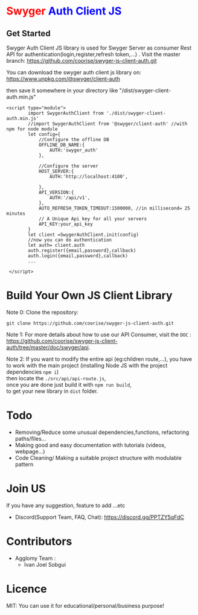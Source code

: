 # <span style="color:red">Swyger</span>  <span style="color:blue">Auth Client JS</span>

## Get Started
Swyger Auth Client JS library is used for Swyger Server as consumer Rest API for authentication(login,register,refresh token,...) .
Visit the master branch: https://github.com/coorise/swyger-js-client-auth.git

You can download the swyger auth client js library on: https://www.unpkg.com/@swyger/client-auth

then save it somewhere in your directory like "/dist/swyger-client-auth.min.js"

```
<script type="module">
        import SwygerAuthClient from './dist/swyger-client-auth.min.js'
        //import SwygerAuthClient from '@swyger/client-auth' //with npm for node module
        let config={
            //Configure the offline DB
            OFFLINE_DB_NAME:{
                AUTH:'swyger_auth'
            },

            //Configure the server
            HOST_SERVER:{
                AUTH:'http://localhost:4100',
                
            },
            API_VERSION:{
                AUTH:'/api/v1',
            },
            AUTO_REFRESH_TOKEN_TIMEOUT:1500000, //in millisecond= 25 minutes
            // A Unique Api key for all your servers
            API_KEY:your_api_key
        }
        let client =SwygerAuthClient.init(config)
        //now you can do authentication
        let auth= client.auth
        auth.register({email,password},callback)
        auth.login({email,password},callback)
        ...

 </script>
```
# Build Your Own JS Client Library
Note 0: Clone the repository:

``git clone https://github.com/coorise/swyger-js-client-auth.git``


Note 1: For more details about how to use our API Consumer, visit the ``DOC`` : https://github.com/coorise/swyger-js-client-auth/tree/master/doc/swyger/api.

Note 2: If you want to modify the entire api (eg:children route,...), you have to work with the main project (installing Node JS with the project dependencies ``npm i``) <br> then locate the ``./src/api/api-route.js``,<br>
once you are done just build it with ``npm run build``,<br> to get your new library in ``dist`` folder.

# Todo
- Removing/Reduce some unusual dependencies,functions, refactoring paths/files...
- Making good and easy documentation with tutorials (videos, webpage...)
- Code Cleaning/ Making a suitable project structure with modulable pattern

# Join US
If you have any suggestion, feature to add ...etc
- Discord(Support Team, FAQ, Chat): https://discord.gg/PPTZY5qFdC

# Contributors
- Agglomy Team :
    - Ivan Joel Sobgui
# Licence

MIT: You can use it for educational/personal/business purpose!